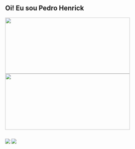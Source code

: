 ## Oi! Eu sou Pedro Henrick
 <div>
  <a href="https://github.com/pedrohenrick777">
  <img height="180" width="400" src="https://github-readme-stats.vercel.app/api?username=pedrohenrick777&show_icons=true&include_all_commits=true&count_private=true"/>
  <img height="180" width="400" src="https://github-readme-stats.vercel.app/api/top-langs/?username=pedrohenrick777&layout=compact&langs_count=16"/>
</div>
  
  ##
 
<div> 
  <a href="https://instagram.com/_henriq4k" target="_blank"><img src="https://img.shields.io/badge/-Instagram-%23E4405F?style=for-the-badge&logo=instagram&logoColor=white" target="_blank"></a>
  <a href="https://www.linkedin.com/in/pedrohenrick777" target="_blank"><img src="https://img.shields.io/badge/-LinkedIn-%230077B5?style=for-the-badge&logo=linkedin&logoColor=white" target="_blank"></a> 
</div>
